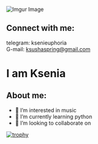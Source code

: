 ![Imgur Image](https://i.imgur.com/Rkg6qDbb.jpg)

## Connect with me:<br>

telegram: ksenieuphoria <br>
G-mail: ksushaspring@gmail.com <br>

# I am Ksenia

## About me: <br>

- 👀 I’m interested in music
- 🌱 I’m currently learning python
- 💞️ I’m looking to collaborate on 


[![trophy](https://github-profile-trophy.vercel.app/?username=ksenieuphoria&theme=dracula)](https://github.com/ryo-ma/github-profile-trophy)
